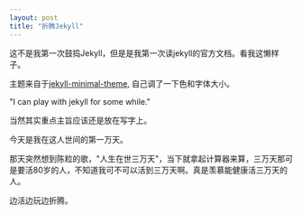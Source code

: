 ```yaml
---
layout: post
title: "折腾Jekyll"
---
```




这不是我第一次鼓捣Jekyll，但是是我第一次读jekyll的官方文档。看我这懒样子。



主题来自于[jekyll-minimal-theme](https://github.com/henrythemes/jekyll-minimal-theme), 自己调了一下色和字体大小。

"I can play with jekyll for some while."

当然其实重点主旨应该还是放在写字上。

今天是我在这人世间的第一万天。

那天突然想到陈粒的歌，"人生在世三万天"，当下就拿起计算器来算，三万天那可是要活80岁的人，不知道我可不可以活到三万天啊。真是羡慕能健康活三万天的人。

边活边玩边折腾。














